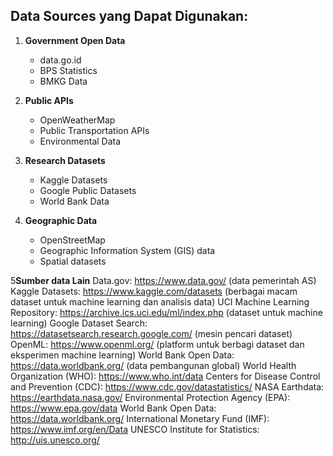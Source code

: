 ## Data Sources yang Dapat Digunakan:
1. **Government Open Data**
   - data.go.id
   - BPS Statistics
   - BMKG Data

2. **Public APIs**
   - OpenWeatherMap
   - Public Transportation APIs
   - Environmental Data

3. **Research Datasets**
   - Kaggle Datasets
   - Google Public Datasets
   - World Bank Data

4. **Geographic Data**
   - OpenStreetMap
   - Geographic Information System (GIS) data
   - Spatial datasets

5**Sumber data Lain**
    Data.gov: https://www.data.gov/ (data pemerintah AS)
    Kaggle Datasets: https://www.kaggle.com/datasets (berbagai macam dataset untuk machine learning dan analisis data)
    UCI Machine Learning Repository: https://archive.ics.uci.edu/ml/index.php (dataset untuk machine learning)
    Google Dataset Search: https://datasetsearch.research.google.com/ (mesin pencari dataset)
    OpenML: https://www.openml.org/ (platform untuk berbagi dataset dan eksperimen machine learning)
    World Bank Open Data: https://data.worldbank.org/ (data pembangunan global)
    World Health Organization (WHO): https://www.who.int/data
    Centers for Disease Control and Prevention (CDC): https://www.cdc.gov/datastatistics/
    NASA Earthdata: https://earthdata.nasa.gov/
    Environmental Protection Agency (EPA): https://www.epa.gov/data
    World Bank Open Data: https://data.worldbank.org/
    International Monetary Fund (IMF): https://www.imf.org/en/Data
    UNESCO Institute for Statistics: http://uis.unesco.org/
